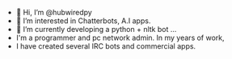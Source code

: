 - 👋 Hi, I’m @hubwiredpy
- 👀 I’m interested in Chatterbots, A.I apps.
- 🌱 I’m currently developing a python + nltk bot ...
- I'm a programmer and pc network admin. In my years of work, 
- I have created several IRC bots and commercial apps.

<!---
hubwiredpy/hubwiredpy is a ✨ special ✨ repository because its `README.md` (this file) appears on your GitHub profile.
You can click the Preview link to take a look at your changes.
--->
